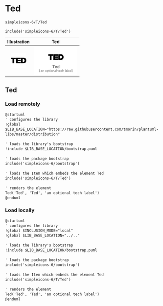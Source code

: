 # Ted


```text
simpleicons-6/T/Ted
```

```text
include('simpleicons-6/T/Ted')
```



| Illustration | Ted |
| :---: | :---: |
| ![illustration for Illustration](../../simpleicons-6/T/Ted.png) | ![illustration for Ted](../../simpleicons-6/T/Ted.Local.png) |




## Ted

### Load remotely
```plantuml
@startuml
' configures the library
!global $LIB_BASE_LOCATION="https://raw.githubusercontent.com/tmorin/plantuml-libs/master/distribution"

' loads the library's bootstrap
!include $LIB_BASE_LOCATION/bootstrap.puml

' loads the package bootstrap
include('simpleicons-6/bootstrap')

' loads the Item which embeds the element Ted
include('simpleicons-6/T/Ted')

' renders the element
Ted('Ted', 'Ted', 'an optional tech label')
@enduml
```

### Load locally
```plantuml
@startuml
' configures the library
!global $INCLUSION_MODE="local"
!global $LIB_BASE_LOCATION="../.."

' loads the library's bootstrap
!include $LIB_BASE_LOCATION/bootstrap.puml

' loads the package bootstrap
include('simpleicons-6/bootstrap')

' loads the Item which embeds the element Ted
include('simpleicons-6/T/Ted')

' renders the element
Ted('Ted', 'Ted', 'an optional tech label')
@enduml
```

